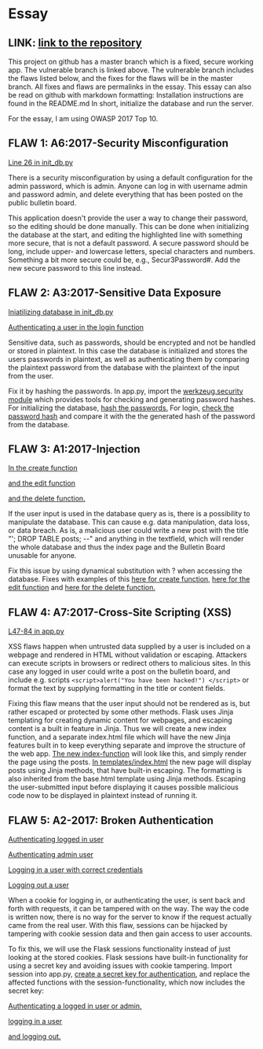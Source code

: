 # Essay

## LINK: [link to the repository](https://github.com/suitsuke/CS_BulletinBoard/tree/vulnerable)

This project on github has a master branch which is a fixed, secure working app. The vulnerable branch is linked above. The vulnerable branch includes the flaws listed below, and the fixes for the flaws will be in the master branch. All fixes and flaws are permalinks in the essay. This essay can also be read on github with markdown formatting: 
Installation instructions are found in the README.md
In short, initialize the database and run the server.

For the essay, I am using OWASP 2017 Top 10.

## FLAW 1: A6:2017-Security Misconfiguration

[Line 26 in init_db.py](https://github.com/suitsuke/CS_BulletinBoard/blob/99919fac98469bf3e8f4129935dfd7b02669d64c/init_db.py#L26)

There is a security misconfiguration by using a default configuration for the admin password, which is admin. Anyone can log in with username admin and password admin, and delete everything that has been posted on the public bulletin board.

This application doesn't provide the user a way to change their password, so the editing should be done manually. This can be done when initializing the database at the start, and editing the highlighted line with something more secure, that is not a default password. A secure password should be long, include upper- and lowercase letters, special characters and numbers. Something a bit more secure could be, e.g., Secur3Password#.
Add the new secure password to this line instead.

## FLAW 2: A3:2017-Sensitive Data Exposure

[Iniatilizing database in init_db.py](https://github.com/suitsuke/CS_BulletinBoard/blob/99919fac98469bf3e8f4129935dfd7b02669d64c/init_db.py#L26)

[Authenticating a user in the login function](https://github.com/suitsuke/CS_BulletinBoard/blob/99919fac98469bf3e8f4129935dfd7b02669d64c/app.py#L165)

Sensitive data, such as passwords, should be encrypted and not be handled or stored in plaintext. In this case the database is initialized and stores the users passwords in plaintext, as well as authenticating them by comparing the plaintext password from the database with the plaintext of the input from the user.

Fix it by hashing the passwords. In app.py, import the [werkzeug.security module](https://github.com/suitsuke/CS_BulletinBoard/blob/f49f0aebe0c7829bb26b2ef5c944a30b65e7f7de/app.py#L4C1-L4C74) which provides tools for checking and generating password hashes. For initializing the database, [hash the passwords.](https://github.com/suitsuke/CS_BulletinBoard/blob/f49f0aebe0c7829bb26b2ef5c944a30b65e7f7de/init_db.py#L25) For login, [check the password hash](https://github.com/suitsuke/CS_BulletinBoard/blob/f49f0aebe0c7829bb26b2ef5c944a30b65e7f7de/app.py#L142) and compare it with the the generated hash of the password from the database.

## FLAW 3: A1:2017-Injection

[In the create function](https://github.com/suitsuke/CS_BulletinBoard/blob/99919fac98469bf3e8f4129935dfd7b02669d64c/app.py#L102)

[and the edit function](https://github.com/suitsuke/CS_BulletinBoard/blob/99919fac98469bf3e8f4129935dfd7b02669d64c/app.py#L131)

[and the delete function.](https://github.com/suitsuke/CS_BulletinBoard/blob/99919fac98469bf3e8f4129935dfd7b02669d64c/app.py#L143)

If the user input is used in the database query as is, there is a possibility to manipulate the database. This can cause e.g. data manipulation, data loss, or data breach. As is, a malicious user could write a new post with the title "'; DROP TABLE posts; --" and anything in the textfield, which will render the whole database and thus the index page and the Bulletin Board unusable for anyone.

Fix this issue by using dynamical substitution with ? when accessing the database. Fixes with examples of this [here for create function](https://github.com/suitsuke/CS_BulletinBoard/blob/f49f0aebe0c7829bb26b2ef5c944a30b65e7f7de/app.py#L73), [here for the edit function](https://github.com/suitsuke/CS_BulletinBoard/blob/f49f0aebe0c7829bb26b2ef5c944a30b65e7f7de/app.py#L103) and [here for the delete function.](https://github.com/suitsuke/CS_BulletinBoard/blob/f49f0aebe0c7829bb26b2ef5c944a30b65e7f7de/app.py#L116)

## FLAW 4: A7:2017-Cross-Site Scripting (XSS)

[L47-84 in app.py](https://github.com/suitsuke/CS_BulletinBoard/blob/99919fac98469bf3e8f4129935dfd7b02669d64c/app.py#L47-L84)

XSS flaws happen when untrusted data supplied by a user is included on a webpage and rendered in HTML without validation or escaping. Attackers can execute scripts in browsers or redirect others to malicious sites. In this case any logged in user could write a post on the bulletin board, and include e.g. scripts
```<script>alert("You have been hacked!") </script>``` or format the text by supplying formatting in the title or content fields.

Fixing this flaw means that the user input should not be rendered as is, but rather escaped or protected by some other methods. Flask uses Jinja templating for creating dynamic content for webpages, and escaping content is a built in feature in Jinja. Thus we will create a new index function, and a separate index.html file which will have the new Jinja features built in to keep everything separate and improve the structure of the web app. [The new index-function](https://github.com/suitsuke/CS_BulletinBoard/blob/f49f0aebe0c7829bb26b2ef5c944a30b65e7f7de/app.py#L47-L54) will look like this, and simply render the page using the posts.
[In templates/index.html](https://github.com/suitsuke/CS_BulletinBoard/blob/f49f0aebe0c7829bb26b2ef5c944a30b65e7f7de/templates/index.html) the new page will display posts using Jinja methods, that have built-in escaping. The formatting is also inherited from the base.html template using Jinja methods. Escaping the user-submitted input before displaying it causes possible malicious code now to be displayed in plaintext instead of running it.

## FLAW 5: A2-2017: Broken Authentication

[Authenticating logged in user](https://github.com/suitsuke/CS_BulletinBoard/blob/99919fac98469bf3e8f4129935dfd7b02669d64c/app.py#L22) 

[Authenticating admin user](https://github.com/suitsuke/CS_BulletinBoard/blob/99919fac98469bf3e8f4129935dfd7b02669d64c/app.py#L26-L29) 

[Logging in a user with correct credentials](https://github.com/suitsuke/CS_BulletinBoard/blob/99919fac98469bf3e8f4129935dfd7b02669d64c/app.py#L168) 

[Logging out a user](https://github.com/suitsuke/CS_BulletinBoard/blob/99919fac98469bf3e8f4129935dfd7b02669d64c/app.py#L179) 

When a cookie for logging in, or authenticating the user, is sent back and forth with requests, it can be tampered with on the way. The way the code is written now, there is no way for the server to know if the request actually came from the real user. With this flaw, sessions can be hijacked by tampering with cookie session data and then gain access to user accounts. 

To fix this, we will use the Flask sessions functionality instead of just looking at the stored cookies. Flask sessions have built-in functionality for using a secret key and avoiding issues with cookie tampering. Import session into app.py, [create a secret key for authentication](https://github.com/suitsuke/CS_BulletinBoard/blob/f49f0aebe0c7829bb26b2ef5c944a30b65e7f7de/app.py#L9), and replace the affected functions with the session-functionality, which now includes the secret key: 

[Authenticating a logged in user or admin,](https://github.com/suitsuke/CS_BulletinBoard/blob/f49f0aebe0c7829bb26b2ef5c944a30b65e7f7de/app.py#L25-L34) 

[logging in a user](https://github.com/suitsuke/CS_BulletinBoard/blob/f49f0aebe0c7829bb26b2ef5c944a30b65e7f7de/app.py#L142-L148) 

[and logging out.](https://github.com/suitsuke/CS_BulletinBoard/blob/f49f0aebe0c7829bb26b2ef5c944a30b65e7f7de/app.py#L151-L154)
